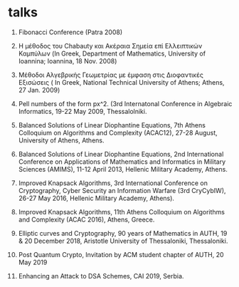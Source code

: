 # talks

1. Fibonacci Conference (Patra 2008) 

2. Η μέθοδος του Chabauty και Ακέραια Σημεία επί Ελλειπτικών Καμπύλων (In Greek, Department of Mathematics, University of Ioannina; Ioannina, 18 Nov. 2008)

3. Μέθοδοι Αλγεβρικής Γεωμετρίας με έμφαση στις Διοφαντικές Εξισώσεις ( In Greek, National Technical University of Athens; Athens, 27 Jan. 2009)

4. Pell numbers of the form px^2. (3rd Internatonal Conference in Algebraic Informatics, 19-22 May 2009, Thessalolniki.

5. Balanced Solutions of Linear Diophantine Equations, 7th Athens Colloquium on Algorithms and Complexity (ACAC12), 27-28 August, University of Athens, Athens.

6. Balanced Solutions of Linear Diophantine Equations, 2nd International Conference on Applications of Mathematics and Informatics in Military Sciences (AMIMS), 11-12 April 2013, Hellenic Military Academy, Athens.

7. Improved Knapsack Algorithms, 3rd International Conference on Cryptography, Cyber Security an Information Warfare (3rd CryCybIW), 26-27 May 2016, Hellenic Military Academy, Athens).

8. Improved Knapsack Algorithms, 11th Athens Colloquium on Algorithms and Complexity (ACAC 2016), Athens, Greece.

9. Elliptic curves and Cryptography, 90 years of Mathematics in AUTH, 19 & 20 December 2018, Aristotle University of Thessaloniki, Thessaloniki. 

10. Post Quantum Crypto, Invitation by ACM student chapter of AUTH, 20 May 2019

11. Enhancing an Attack to DSA Schemes, CAI 2019, Serbia.
